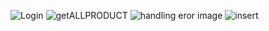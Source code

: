 ![Login](https://user-images.githubusercontent.com/53321389/93398303-7be32f00-f8a5-11ea-8998-8414a9b2766b.PNG)
![getALLPRODUCT](https://user-images.githubusercontent.com/53321389/93398287-78e83e80-f8a5-11ea-81c3-ffa10a7e88a6.PNG)
![handling eror image](https://user-images.githubusercontent.com/53321389/93398296-7ab20200-f8a5-11ea-9b03-833d8eb40149.PNG)
![insert](https://user-images.githubusercontent.com/53321389/93398301-7b4a9880-f8a5-11ea-8468-a8f0333d62b6.PNG)


